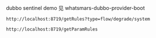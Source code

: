 dubbo sentinel demo 见 whatsmars-dubbo-provider-boot

`http://localhost:8719/getRules?type=flow/degrade/system`

`http://localhost:8719/getParamRules`